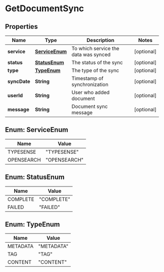 

# GetDocumentSync


## Properties

| Name | Type | Description | Notes |
|------------ | ------------- | ------------- | -------------|
|**service** | [**ServiceEnum**](#ServiceEnum) | To which service the data was synced |  [optional] |
|**status** | [**StatusEnum**](#StatusEnum) | The status of the sync |  [optional] |
|**type** | [**TypeEnum**](#TypeEnum) | The type of the sync |  [optional] |
|**syncDate** | **String** | Timestamp of synchronization |  [optional] |
|**userId** | **String** | User who added document |  [optional] |
|**message** | **String** | Document sync message |  [optional] |



## Enum: ServiceEnum

| Name | Value |
|---- | -----|
| TYPESENSE | &quot;TYPESENSE&quot; |
| OPENSEARCH | &quot;OPENSEARCH&quot; |



## Enum: StatusEnum

| Name | Value |
|---- | -----|
| COMPLETE | &quot;COMPLETE&quot; |
| FAILED | &quot;FAILED&quot; |



## Enum: TypeEnum

| Name | Value |
|---- | -----|
| METADATA | &quot;METADATA&quot; |
| TAG | &quot;TAG&quot; |
| CONTENT | &quot;CONTENT&quot; |



